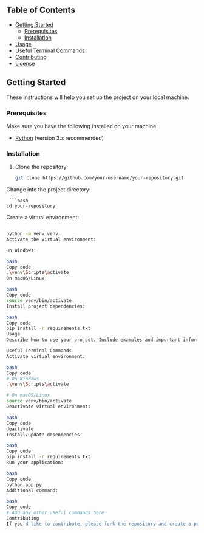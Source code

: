 
## Table of Contents
- [Getting Started](#getting-started)
  - [Prerequisites](#prerequisites)
  - [Installation](#installation)
- [Usage](#usage)
- [Useful Terminal Commands](#useful-terminal-commands)
- [Contributing](#contributing)
- [License](#license)

## Getting Started

These instructions will help you set up the project on your local machine.

### Prerequisites

Make sure you have the following installed on your machine:

- [Python](https://www.python.org/downloads/) (version 3.x recommended)

### Installation

1. Clone the repository:

   ```bash
   git clone https://github.com/your-username/your-repository.git
Change into the project directory:
  ```
   ```bash
cd your-repository
  ```
Create a virtual environment:
   ```bash

python -m venv venv
Activate the virtual environment:

On Windows:

bash
Copy code
.\venv\Scripts\activate
On macOS/Linux:

bash
Copy code
source venv/bin/activate
Install project dependencies:

bash
Copy code
pip install -r requirements.txt
Usage
Describe how to use your project. Include examples and important information here.

Useful Terminal Commands
Activate virtual environment:

bash
Copy code
# On Windows
.\venv\Scripts\activate

# On macOS/Linux
source venv/bin/activate
Deactivate virtual environment:

bash
Copy code
deactivate
Install/update dependencies:

bash
Copy code
pip install -r requirements.txt
Run your application:

bash
Copy code
python app.py
Additional command:

bash
Copy code
# Add any other useful commands here
Contributing
If you'd like to contribute, please fork the repository and create a pull request.
